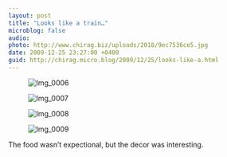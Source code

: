 ```yaml
---
layout: post
title: "Looks like a train…"
microblog: false
audio: 
photo: http://www.chirag.biz/uploads/2018/9ec7536ce5.jpg
date: 2009-12-25 23:27:00 +0400
guid: http://chirag.micro.blog/2009/12/25/looks-like-a.html
---
```

<figure><img alt="Img_0006" src="http://www.chirag.biz/uploads/2018/099b4ee586.jpg"></figure><figure><img alt="Img_0007" src="http://www.chirag.biz/uploads/2018/298f8791c3.jpg"></figure><figure><img alt="Img_0008" src="http://www.chirag.biz/uploads/2018/13eb8db8b9.jpg"></figure><figure><img alt="Img_0009" src="http://www.chirag.biz/uploads/2018/9ec7536ce5.jpg"></figure><p>The food wasn’t expectional, but the decor was interesting.</p>

